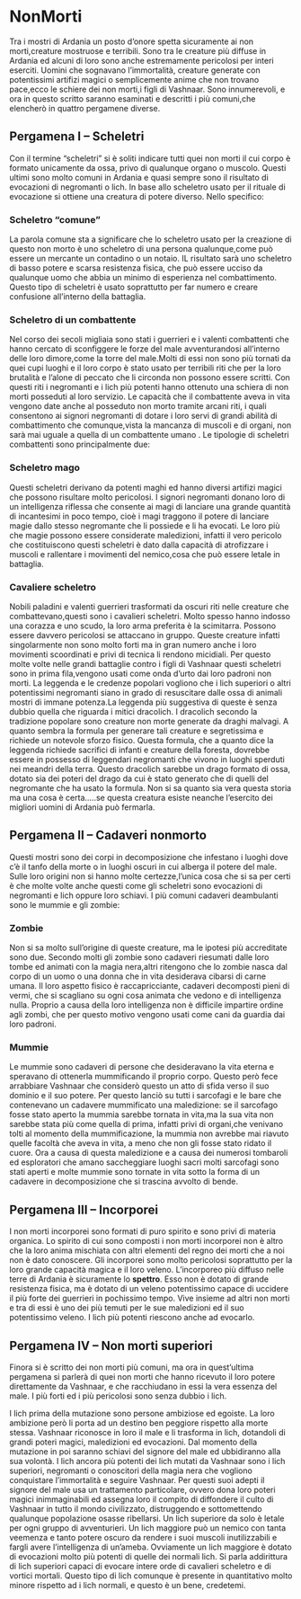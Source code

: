 # NonMorti


Tra i mostri di Ardania un posto d’onore spetta sicuramente ai non morti,creature mostruose e terribili. Sono tra le creature più diffuse in Ardania ed alcuni di loro sono anche estremamente pericolosi per interi eserciti. Uomini che sognavano l’immortalità, creature generate con potentissimi artifizi magici o semplicemente anime che non trovano pace,ecco le schiere dei non morti,i figli di Vashnaar. Sono innumerevoli, e ora in questo scritto saranno esaminati e descritti i più comuni,che elencherò in quattro pergamene diverse.


## Pergamena I – Scheletri


Con il termine “scheletri” si è soliti indicare tutti quei non morti il cui corpo è formato unicamente da ossa, privo di qualunque organo o muscolo. Questi ultimi sono molto comuni in Ardania e quasi sempre sono il risultato di evocazioni di negromanti o lich. In base allo scheletro usato per il rituale di evocazione si ottiene una creatura di potere diverso. Nello specifico:

### Scheletro “comune”
La parola comune sta a significare che lo scheletro usato per la creazione di questo non morto è uno scheletro di una persona qualunque,come può essere un mercante un contadino o un notaio. IL risultato sarà uno scheletro di basso potere e scarsa resistenza fisica, che può essere ucciso da qualunque uomo che abbia un minimo di esperienza nel combattimento. Questo tipo di scheletri è usato soprattutto per far numero e creare confusione all’interno della battaglia.

### Scheletro di un combattente
Nel corso dei secoli migliaia sono stati i guerrieri e i valenti combattenti che hanno cercato di sconfiggere le forze del male avventurandosi all’interno delle loro dimore,come la torre del male.Molti di essi non sono più tornati da quei cupi luoghi e il loro corpo è stato usato per terribili riti che per la loro brutalità e l’alone di peccato che li circonda non possono essere scritti. Con questi riti i negromanti e i lich più potenti hanno ottenuto una schiera di non morti posseduti al loro servizio. Le capacità che il combattente aveva in vita vengono date anche al posseduto non morto tramite arcani riti, i quali consentono ai signori negromanti di dotare i loro servi di grandi abilità di combattimento che comunque,vista la mancanza di muscoli e di organi, non sarà mai uguale a quella di un combattente umano . Le tipologie di scheletri combattenti sono principalmente due:

### Scheletro mago
Questi scheletri derivano da potenti maghi ed hanno diversi artifizi magici che possono risultare molto pericolosi. I signori negromanti donano loro di un intelligenza riflessa che consente ai magi di lanciare una grande quantità di incantesimi in poco tempo, cioè i magi traggono il potere di lanciare magie dallo stesso negromante che li possiede e li ha evocati. Le loro più che magie possono essere considerate maledizioni, infatti il vero pericolo che costituiscono questi scheletri è dato dalla capacità di atrofizzare i muscoli e rallentare i movimenti del nemico,cosa che può essere letale in battaglia.

### Cavaliere scheletro
Nobili paladini e valenti guerrieri trasformati da oscuri riti nelle creature che combattevano,questi sono i cavalieri scheletri. Molto spesso hanno indosso una corazza e uno scudo, la loro arma preferita è la scimitarra. Possono essere davvero pericolosi se attaccano in gruppo. Queste creature infatti singolarmente non sono molto forti ma in gran numero anche i loro movimenti scoordinati e privi di tecnica li rendono micidiali. Per questo molte volte nelle grandi battaglie contro i figli di Vashnaar questi scheletri sono in prima fila,vengono usati come onda d’urto dai loro padroni non morti.
La leggenda e le credenze popolari vogliono che i lich superiori o altri potentissimi negromanti siano in grado di resuscitare dalle ossa di animali mostri di immane potenza.La leggenda più suggestiva di queste è senza dubbio quella che riguarda i mitici dracolich. I dracolich secondo la tradizione popolare sono creature non morte generate da draghi malvagi. A quanto sembra la formula per generare tali creature e segretissima e richiede un notevole sforzo fisico. Questa formula, che a quanto dice la leggenda richiede sacrifici di infanti e creature della foresta, dovrebbe essere in possesso di leggendari negromanti che vivono in luoghi sperduti nei meandri della terra.
Questo dracolich sarebbe un drago formato di ossa, dotato sia dei poteri del drago da cui è stato generato che di quelli del negromante che ha usato la formula. Non si sa quanto sia vera questa storia ma una cosa è certa…..se questa creatura esiste neanche l’esercito dei migliori uomini di Ardania può fermarla.

## Pergamena II – Cadaveri nonmorto

Questi mostri sono dei corpi in decomposizione che infestano i luoghi dove c’è il tanfo della morte o in luoghi oscuri in cui alberga il potere del male. Sulle loro origini non si hanno molte certezze,l’unica cosa che si sa per certi è che molte volte anche questi come gli scheletri sono evocazioni di negromanti e lich oppure loro schiavi. I più comuni cadaveri deambulanti sono le mummie e gli zombie:

### Zombie
Non si sa molto sull’origine di queste creature, ma le ipotesi più accreditate sono due. Secondo molti gli zombie sono cadaveri riesumati dalle loro tombe ed animati con la magia nera,altri ritengono che lo zombie nasca dal corpo di un uomo o una donna che in vita desiderava cibarsi di carne umana.
Il loro aspetto fisico è raccapricciante, cadaveri decomposti pieni di vermi, che si scagliano su ogni cosa animata che vedono e di intelligenza nulla. Proprio a causa della loro intelligenza non è difficile impartire ordine agli zombi, che per questo motivo vengono usati come cani da guardia dai loro padroni.

### Mummie
Le mummie sono cadaveri di persone che desideravano la vita eterna e speravano di ottenerla mummificando il proprio corpo. Questo però fece arrabbiare Vashnaar che considerò questo un atto di sfida verso il suo dominio e il suo potere. Per questo lanciò su tutti i sarcofagi e le bare che contenevano un cadavere mummificato una maledizione: se il sarcofago fosse stato aperto la mummia sarebbe tornata in vita,ma la sua vita non sarebbe stata più come quella di prima, infatti privi di organi,che venivano tolti al momento della mummificazione, la mummia non avrebbe mai riavuto quelle facoltà che aveva in vita, a meno che non gli fosse stato ridato il cuore. Ora a causa di questa maledizione e a causa dei numerosi tombaroli ed esploratori che amano saccheggiare luoghi sacri molti sarcofagi sono stati aperti e molte mummie sono tornate in vita sotto la forma di un cadavere in decomposizione che si trascina avvolto di bende.

## Pergamena III – Incorporei
I non morti incorporei sono formati di puro spirito e sono privi di materia organica. Lo spirito di cui sono composti i non morti incorporei non è altro che la loro anima mischiata con altri elementi del regno dei morti che a noi non è dato conoscere. Gli incorporei sono molto pericolosi soprattutto per la loro grande capacità magica e il loro veleno. L’incorporeo più diffuso nelle terre di Ardania è sicuramente lo **spettro**. Esso non è dotato di grande resistenza fisica, ma è dotato di un veleno potentissimo capace di uccidere il più forte dei guerrieri in pochissimo tempo. Vive insieme ad altri non morti e tra di essi è uno dei più temuti per le sue maledizioni ed il suo potentissimo veleno. I lich più potenti riescono anche ad evocarlo.

## Pergamena IV – Non morti superiori

Finora si è scritto dei non morti più comuni, ma ora in quest’ultima pergamena si parlerà di quei non morti che hanno ricevuto il loro potere direttamente da Vashnaar, e che racchiudano in essi la vera essenza del male. I più forti ed i più pericolosi sono senza dubbio i lich.

I lich prima della mutazione sono persone ambiziose ed egoiste. La loro ambizione però li porta ad un destino ben peggiore rispetto alla morte stessa. Vashnaar riconosce in loro il male e li trasforma in lich, dotandoli di grandi poteri magici, maledizioni ed evocazioni. Dal momento della mutazione in poi saranno schiavi del signore del male ed ubbidiranno alla sua volontà.
I lich ancora più potenti dei lich mutati da Vashnaar sono i lich superiori, negromanti o conoscitori della magia nera che vogliono conquistare l’immortalità e seguire Vashnaar. Per questi suoi adepti il signore del male usa un trattamento particolare, ovvero dona loro poteri magici inimmaginabili ed assegna loro il compito di diffondere il culto di Vashnaar in tutto il mondo civilizzato, distruggendo e sottomettendo qualunque popolazione osasse ribellarsi. Un lich superiore da solo è letale per ogni gruppo di avventurieri. Un lich maggiore può un nemico con tanta veemenza e tanto potere oscuro da rendere i suoi muscoli inutilizzabili e fargli avere l’intelligenza di un’ameba. Ovviamente un lich maggiore è dotato di evocazioni molto più potenti di quelle dei normali lich. Si parla addirittura di lich superiori capaci di evocare intere orde di cavalieri scheletro e di vortici mortali. Questo tipo di lich comunque è presente in quantitativo molto minore rispetto ad i lich normali, e questo è un bene, credetemi.